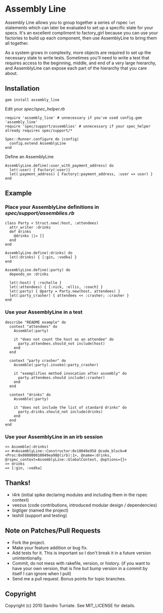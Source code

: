 Assembly Line
=============

Assembly Line allows you to group together a series of rspec `let` statements which can later be evaluated to set up a specific state for your specs. It's an excellent compliment to factory_girl because you can use your factories to build up each component, then use AssemblyLine to bring them all together.

As a system grows in complexity, more objects are required to set up the necessary state to write tests. Sometimes you'll need to write a test that requires access to the beginning, middle, and end of a very large hierarchy, and AssemblyLine can expose each part of the hierarchy that you care about.  

Installation
------------
    gem install assembly_line

Edit your *spec/spec_helper.rb*  

    require 'assembly_line' # unnecessary if you've used config.gem 'assembly_line'
    require 'spec/support/assemblies' # unnecessary if your spec_helper already requires spec/support/*

    Spec::Runner.configure do |config|
	  config.extend AssemblyLine
	end
	
Define an AssemblyLine

	AssemblyLine.define(:user_with_payment_address) do
	  let(:user) { Factory(:user)}
	  let(:payment_address) { Factory(:payment_address, :user => user) }
	end
	
Example
-------
	
### Place your AssemblyLine definitions in *spec/support/assemblies.rb*

	class Party < Struct.new(:host, :attendees)
	  attr_writer :drinks
	  def drinks
	    @drinks ||= []
	  end
	end

	AssemblyLine.define(:drinks) do
	  let(:drinks) { [:gin, :vodka] }
	end

	AssemblyLine.define(:party) do
	  depends_on :drinks

	  let(:host) { :rochelle }
	  let(:attendees) { [:nick, :ellis, :coach] }
	  let(:party) { @party = Party.new(host, attendees) }
	  let(:party_crasher) { attendees << :crasher; :crasher }
	end
	
### Use your AssemblyLine in a test

	describe "README example" do
	  context "attendees" do
	    Assemble(:party)

	    it "does not count the host as an attendee" do
	      party.attendees.should_not include(host)
	    end
	  end

	  context "party crasher" do
	    Assemble(:party).invoke(:party_crasher)

	    it "exemplifies method invocation after assembly" do
	      party.attendees.should include(:crasher)
	    end
	  end

	  context "drinks" do
	    Assemble(:party)

	    it "does not include the list of standard drinks" do
	      party.drinks.should_not include(drinks)
	    end
	  end
	end
	
### Use your AssemblyLine in an irb session

	>> Assemble(:drinks)
	=> #<AssemblyLine::Constructor:0x10049e958 @code_block=#<Proc:0x000000010049ea98@(irb):1>, @name=:drinks, @rspec_context=AssemblyLine::GlobalContext, @options={}>
	>> drinks
	=> [:gin, :vodka]
	

Thanks!
-------

- l4rk     (initial spike declaring modules and including them in the rspec context)
- veezus   (code contributions, introduced modular design / dependencies)
- bigtiger (named the project)
- leshill  (support and testing)


Note on Patches/Pull Requests
-----------------------------

- Fork the project.
- Make your feature addition or bug fix.
- Add tests for it. This is important so I don't break it in a
  future version unintentionally.
- Commit, do not mess with rakefile, version, or history.
  (if you want to have your own version, that is fine but bump version in a commit by itself I can ignore when I pull)
- Send me a pull request. Bonus points for topic branches.

Copyright
---------

Copyright (c) 2010 Sandro Turriate. See MIT_LICENSE for details.
